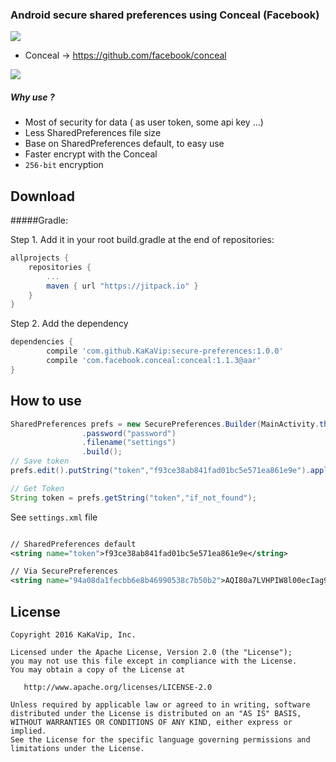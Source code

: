 
### Android secure shared preferences using Conceal (Facebook)

[![](https://jitpack.io/v/KaKaVip/secure-preferences.svg)](https://jitpack.io/#KaKaVip/secure-preferences)

* Conceal -> https://github.com/facebook/conceal

![](https://i.gyazo.com/e7dbb57aea8fdc77eafd767e25bb2cb2.png)

##### Why use ?
- Most of security for data ( as user token, some api key ...)
- Less SharedPreferences file size
- Base on SharedPreferences default, to easy use
- Faster encrypt with the Conceal
- `256-bit` encryption

Download
-------
#####Gradle:

Step 1. Add it in your root build.gradle at the end of repositories:

```groovy
allprojects {
	repositories {
		...
		maven { url "https://jitpack.io" }
	}
}
```

Step 2. Add the dependency
```groovy
dependencies {
        compile 'com.github.KaKaVip:secure-preferences:1.0.0'
        compile 'com.facebook.conceal:conceal:1.1.3@aar'
}
```


How to use
-------
```java
SharedPreferences prefs = new SecurePreferences.Builder(MainActivity.this)
                .password("password")
                .filename("settings")
                .build();
// Save token
prefs.edit().putString("token","f93ce38ab841fad01bc5e571ea861e9e").apply();

// Get Token
String token = prefs.getString("token","if_not_found");

```


See `settings.xml` file
```XML

// SharedPreferences default
<string name="token">f93ce38ab841fad01bc5e571ea861e9e</string>

// Via SecurePreferences
<string name="94a08da1fecbb6e8b46990538c7b50b2">AQI80a7LVHPIW8l00ecIag95oKcaje6U2fgREyvUPTnn3OCBK5rq/xACPjI9</string>

```


License
-------

    Copyright 2016 KaKaVip, Inc.

    Licensed under the Apache License, Version 2.0 (the "License");
    you may not use this file except in compliance with the License.
    You may obtain a copy of the License at

       http://www.apache.org/licenses/LICENSE-2.0

    Unless required by applicable law or agreed to in writing, software
    distributed under the License is distributed on an "AS IS" BASIS,
    WITHOUT WARRANTIES OR CONDITIONS OF ANY KIND, either express or implied.
    See the License for the specific language governing permissions and
    limitations under the License.

